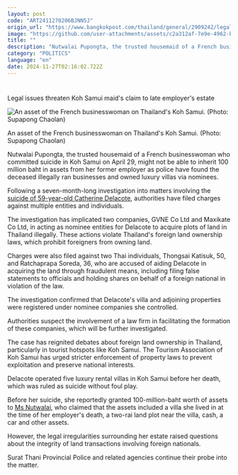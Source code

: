 ```yaml
---
layout: post
code: "ART2411270206BJNN5J"
origin_url: "https://www.bangkokpost.com/thailand/general/2909242/legal-issues-threaten-koh-samui-maids-claim-to-late-employers-estate"
image: "https://github.com/user-attachments/assets/c2a312af-7e9e-4962-b68f-ef04d7d8d335"
title: ""
description: "Nutwalai Pupongta, the trusted housemaid of a French businesswoman who committed suicide in Koh Samui on April 29, might not be able to inherit 100 million baht in assets from her former employer as police have found the deceased illegally ran businesses and owned luxury villas via nominees."
category: "POLITICS"
language: "en"
date: 2024-11-27T02:16:02.722Z
---
```


# 

Legal issues threaten Koh Samui maid's claim to late employer's estate

![An asset of the French businesswoman on Thailand's Koh Samui. (Photo: Supapong Chaolan)](https://github.com/user-attachments/assets/c07a17b7-ec03-46b8-bf7d-8db2d8033f04)

An asset of the French businesswoman on Thailand's Koh Samui. (Photo: Supapong Chaolan)

Nutwalai Pupongta, the trusted housemaid of a French businesswoman who committed suicide in Koh Samui on April 29, might not be able to inherit 100 million baht in assets from her former employer as police have found the deceased illegally ran businesses and owned luxury villas via nominees.

Following a seven-month-long investigation into matters involving the [suicide of 59-year-old Catherine Delacote](https://www.bangkokpost.com/thailand/general/2787745/thai-maids-b100m-inheritance-on-legal-hold-after-french-boss-kills-herself), authorities have filed charges against multiple entities and individuals.

The investigation has implicated two companies, GVNE Co Ltd and Maxikate Co Ltd, in acting as nominee entities for Delacote to acquire plots of land in Thailand illegally. These actions violate Thailand's foreign land ownership laws, which prohibit foreigners from owning land.

Charges were also filed against two Thai individuals, Thongsai Katisuk, 50, and Ratchaprapa Soreda, 36, who are accused of aiding Delacote in acquiring the land through fraudulent means, including filing false statements to officials and holding shares on behalf of a foreign national in violation of the law.

The investigation confirmed that Delacote's villa and adjoining properties were registered under nominee companies she controlled.

Authorities suspect the involvement of a law firm in facilitating the formation of these companies, which will be further investigated.

The case has reignited debates about foreign land ownership in Thailand, particularly in tourist hotspots like Koh Samui. The Tourism Association of Koh Samui has urged stricter enforcement of property laws to prevent exploitation and preserve national interests.

Delacote operated five luxury rental villas in Koh Samui before her death, which was ruled as suicide without foul play.

Before her suicide, she reportedly granted 100-million-baht worth of assets to [Ms Nutwalai](https://www.bangkokpost.com/thailand/general/2785899), who claimed that the assets included a villa she lived in at the time of her employer's death, a two-rai land plot near the villa, cash, a car and other assets.

However, the legal irregularities surrounding her estate raised questions about the integrity of land transactions involving foreign nationals.

Surat Thani Provincial Police and related agencies continue their probe into the matter.